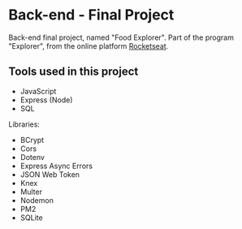 # Back-end - Final Project

Back-end final project, named "Food Explorer". Part of the program "Explorer", from the online platform [Rocketseat](https://rocketseat.com.br/).


## Tools used in this project

- JavaScript
- Express (Node)
- SQL

Libraries:
- BCrypt
- Cors
- Dotenv
- Express Async Errors
- JSON Web Token
- Knex
- Multer
- Nodemon
- PM2
- SQLite
